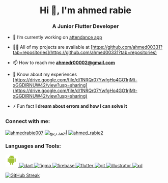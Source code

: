 <h1 align="center">Hi 👋, I'm ahmed rabie</h1>
<h3 align="center">A Junior Flutter Developer</h3>

- 🔭 I’m currently working on [attendance app](https://github.com/ahmed00331/Attendance-app)

- 👨‍💻 All of my projects are available at [https://github.com/ahmed00331?tab=repositories](https://github.com/ahmed00331?tab=repositories)

- 📫 How to reach me **ahmedr00002@gmail.com**

- 📄 Know about my experiences [https://drive.google.com/file/d/1NRQr07YwfgHo4GO1rjMt-xGGDlRNUW42/view?usp=sharing](https://drive.google.com/file/d/1NRQr07YwfgHo4GO1rjMt-xGGDlRNUW42/view?usp=sharing)

- ⚡ Fun fact **I dream about errors and how I can solve it**

<h3 align="left">Connect with me:</h3>
<p align="left">
<a href="https://linkedin.com/in/ahmedrabie007" target="blank"><img align="center" src="https://raw.githubusercontent.com/rahuldkjain/github-profile-readme-generator/master/src/images/icons/Social/linked-in-alt.svg" alt="ahmedrabie007" height="30" width="40" /></a>
<a href="https://fb.com/أحمد ربيع" target="blank"><img align="center" src="https://raw.githubusercontent.com/rahuldkjain/github-profile-readme-generator/master/src/images/icons/Social/facebook.svg" alt="أحمد ربيع" height="30" width="40" /></a>
<a href="https://instagram.com/ahmed_rabie2" target="blank"><img align="center" src="https://raw.githubusercontent.com/rahuldkjain/github-profile-readme-generator/master/src/images/icons/Social/instagram.svg" alt="ahmed_rabie2" height="30" width="40" /></a>
</p>

<h3 align="left">Languages and Tools:</h3>
<p align="left"> <a href="https://developer.android.com" target="_blank" rel="noreferrer"> <img src="https://raw.githubusercontent.com/devicons/devicon/master/icons/android/android-original-wordmark.svg" alt="android" width="40" height="40"/> </a> <a href="https://dart.dev" target="_blank" rel="noreferrer"> <img src="https://www.vectorlogo.zone/logos/dartlang/dartlang-icon.svg" alt="dart" width="40" height="40"/> </a> <a href="https://www.figma.com/" target="_blank" rel="noreferrer"> <img src="https://www.vectorlogo.zone/logos/figma/figma-icon.svg" alt="figma" width="40" height="40"/> </a> <a href="https://firebase.google.com/" target="_blank" rel="noreferrer"> <img src="https://www.vectorlogo.zone/logos/firebase/firebase-icon.svg" alt="firebase" width="40" height="40"/> </a> <a href="https://flutter.dev" target="_blank" rel="noreferrer"> <img src="https://www.vectorlogo.zone/logos/flutterio/flutterio-icon.svg" alt="flutter" width="40" height="40"/> </a> <a href="https://git-scm.com/" target="_blank" rel="noreferrer"> <img src="https://www.vectorlogo.zone/logos/git-scm/git-scm-icon.svg" alt="git" width="40" height="40"/> </a> <a href="https://www.adobe.com/in/products/illustrator.html" target="_blank" rel="noreferrer"> <img src="https://www.vectorlogo.zone/logos/adobe_illustrator/adobe_illustrator-icon.svg" alt="illustrator" width="40" height="40"/> </a> <a href="https://www.adobe.com/products/xd.html" target="_blank" rel="noreferrer"> <img src="https://cdn.worldvectorlogo.com/logos/adobe-xd.svg" alt="xd" width="40" height="40"/> </a> </p>

[![GitHub Streak](https://github-readme-streak-stats.herokuapp.com?user=ahmed00331&theme=gotham)](https://git.io/streak-stats)
